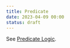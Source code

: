```yaml
---
title: Predicate
date: 2023-04-09 00:00
status: draft
---
```


See [Predicate Logic](predicate-logic.md).
